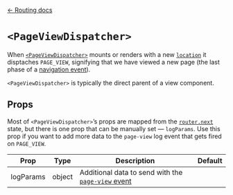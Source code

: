 [← Routing docs](/docs/guides/routing)

# `<PageViewDispatcher>`

When [`<PageViewDispatcher>`](/src/components/Routing/PageViewDispatcher/index.js) mounts or renders with a new [`location`](/docs/guides/routing/redux-state.md#location) it disptaches `PAGE_VIEW`, signifying that we have viewed a new page (the last phase of a [navigation event](/docs/guides/routing/navigation-event.md)).

`<PageViewDispatcher>` is typically the direct parent of a view component.

## Props

Most of `<PageViewDispatcher>`’s props are mapped from the [`router.next`](/docs/guides/routing/redux-state.md#routernext) state, but there is one prop that can be manually set — `logParams`. Use this prop if you want to add more data to the `page-view` log event that gets fired on `PAGE_VIEW`.

Prop|Type|Description|Default
---|---|---|---
logParams|object|Additional data to send with the [`page-view` event](/docs/guides/event-logging/events/page-view.md)|
